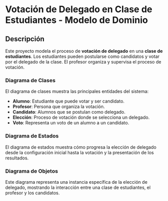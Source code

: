 # Votación de Delegado en Clase de Estudiantes - Modelo de Dominio

## Descripción

Este proyecto modela el proceso de **votación de delegado** en una **clase de estudiantes**. Los estudiantes pueden postularse como candidatos y votar por el delegado de la clase. El profesor organiza y supervisa el proceso de votación.

### Diagrama de Clases

El diagrama de clases muestra las principales entidades del sistema:

- **Alumno**: Estudiante que puede votar y ser candidato.
- **Profesor**: Persona que organiza la votación.
- **Candidato**: Alumnos que se postulan como delegado.
- **Elección**: Proceso de votación donde se selecciona un delegado.
- **Voto**: Representa un voto de un alumno a un candidato.

### Diagrama de Estados

El diagrama de estados muestra cómo progresa la elección de delegado desde la configuración inicial hasta la votación y la presentación de los resultados.

### Diagrama de Objetos

Este diagrama representa una instancia específica de la elección de delegado, mostrando la interacción entre una clase de estudiantes, el profesor y los candidatos.
